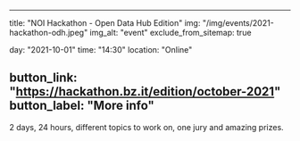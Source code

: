 

---
title: "NOI Hackathon - Open Data Hub Edition"
img: "/img/events/2021-hackathon-odh.jpeg"
img_alt: "event"
exclude_from_sitemap: true

day: "2021-10-01"
time: "14:30"
location: "Online"

button_link: "https://hackathon.bz.it/edition/october-2021"
button_label: "More info"
---

2 days, 24 hours, different topics to work on, one jury and amazing prizes.
